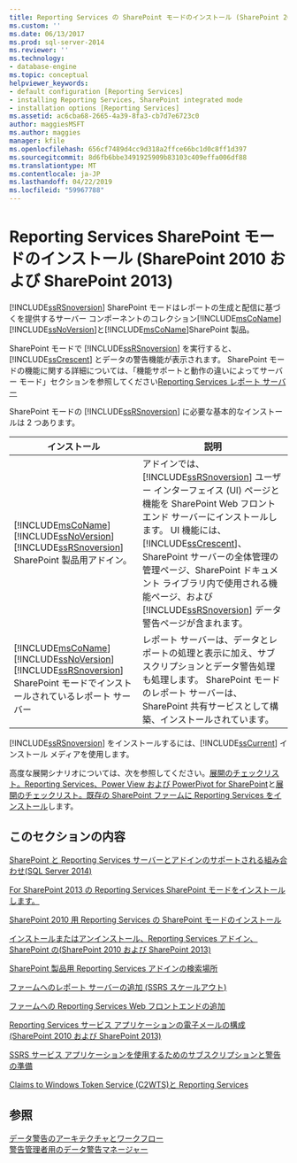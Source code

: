 ```yaml
---
title: Reporting Services の SharePoint モードのインストール (SharePoint 2010 および SharePoint 2013) |Microsoft Docs
ms.custom: ''
ms.date: 06/13/2017
ms.prod: sql-server-2014
ms.reviewer: ''
ms.technology:
- database-engine
ms.topic: conceptual
helpviewer_keywords:
- default configuration [Reporting Services]
- installing Reporting Services, SharePoint integrated mode
- installation options [Reporting Services]
ms.assetid: ac6cba68-2665-4a39-8fa3-cb7d7e6723c0
author: maggiesMSFT
ms.author: maggies
manager: kfile
ms.openlocfilehash: 656cf7489d4cc9d318a2ffce66bc1d0c8ff1d397
ms.sourcegitcommit: 8d6fb6bbe3491925909b83103c409effa006df88
ms.translationtype: MT
ms.contentlocale: ja-JP
ms.lasthandoff: 04/22/2019
ms.locfileid: "59967788"
---
```

# <a name="reporting-services-sharepoint-mode-installation-sharepoint-2010-and-sharepoint-2013"></a>Reporting Services SharePoint モードのインストール (SharePoint 2010 および SharePoint 2013)
  [!INCLUDE[ssRSnoversion](../../includes/ssrsnoversion-md.md)] SharePoint モードはレポートの生成と配信に基づくを提供するサーバー コンポーネントのコレクション[!INCLUDE[msCoName](../../includes/msconame-md.md)][!INCLUDE[ssNoVersion](../../includes/ssnoversion-md.md)]と[!INCLUDE[msCoName](../../includes/msconame-md.md)]SharePoint 製品。  
  
 SharePoint モードで [!INCLUDE[ssRSnoversion](../../includes/ssrsnoversion-md.md)] を実行すると、[!INCLUDE[ssCrescent](../../includes/sscrescent-md.md)] とデータの警告機能が表示されます。 SharePoint モードの機能に関する詳細については、「機能サポートと動作の違いによってサーバー モード」セクションを参照してください[Reporting Services レポート サーバー](../reporting-services-report-server.md)  
  
 SharePoint モードの [!INCLUDE[ssRSnoversion](../../includes/ssrsnoversion-md.md)] に必要な基本的なインストールは 2 つあります。  
  
|インストール|説明|  
|------------------|-----------------|  
|[!INCLUDE[msCoName](../../includes/msconame-md.md)] [!INCLUDE[ssNoVersion](../../includes/ssnoversion-md.md)] [!INCLUDE[ssRSnoversion](../../includes/ssrsnoversion-md.md)] SharePoint 製品用アドイン。|アドインでは、 [!INCLUDE[ssRSnoversion](../../includes/ssrsnoversion-md.md)] ユーザー インターフェイス (UI) ページと機能を SharePoint Web フロントエンド サーバーにインストールします。 UI 機能には、 [!INCLUDE[ssCrescent](../../includes/sscrescent-md.md)]、SharePoint サーバーの全体管理の管理ページ、SharePoint ドキュメント ライブラリ内で使用される機能ページ、および [!INCLUDE[ssRSnoversion](../../includes/ssrsnoversion-md.md)] データ警告ページが含まれます。|  
|[!INCLUDE[msCoName](../../includes/msconame-md.md)] [!INCLUDE[ssNoVersion](../../includes/ssnoversion-md.md)] [!INCLUDE[ssRSnoversion](../../includes/ssrsnoversion-md.md)] SharePoint モードでインストールされているレポート サーバー|レポート サーバーは、データとレポートの処理と表示に加え、サブスクリプションとデータ警告処理も処理します。 SharePoint モードのレポート サーバーは、SharePoint 共有サービスとして構築、インストールされています。|  
  
 [!INCLUDE[ssRSnoversion](../../includes/ssrsnoversion-md.md)] をインストールするには、[!INCLUDE[ssCurrent](../../includes/sscurrent-md.md)] インストール メディアを使用します。  
  
 高度な展開シナリオについては、次を参照してください。[展開のチェックリスト。Reporting Services、Power View および PowerPivot for SharePoint](../../sql-server/install/deployment-checklist-reporting-services-power-view-power-pivot-for-sharepoint.md)と[展開のチェックリスト。既存の SharePoint ファームに Reporting Services をインストール](../../sql-server/install/deployment-checklist-install-reporting-services-existing-sharepoint-farm.md)します。  
  
## <a name="in-this-section"></a>このセクションの内容  
 [SharePoint と Reporting Services サーバーとアドインのサポートされる組み合わせ&#40;SQL Server 2014&#41;](supported-combinations-of-sharepoint-and-reporting-services-server.md)  
  
 [For SharePoint 2013 の Reporting Services SharePoint モードをインストールします。](../../sql-server/install/install-reporting-services-sharepoint-mode-for-sharepoint-2013.md)  
  
 [SharePoint 2010 用 Reporting Services の SharePoint モードのインストール](../../sql-server/install/install-reporting-services-sharepoint-mode-for-sharepoint-2010.md)  
  
 [インストールまたはアンインストール、Reporting Services アドイン、SharePoint の&#40;SharePoint 2010 および SharePoint 2013&#41;](install-or-uninstall-the-reporting-services-add-in-for-sharepoint.md)  
  
 [SharePoint 製品用 Reporting Services アドインの検索場所](where-to-find-the-reporting-services-add-in-for-sharepoint-products.md)  
  
 [ファームへのレポート サーバーの追加 &#40;SSRS スケールアウト&#41;](add-an-additional-report-server-to-a-farm-ssrs-scale-out.md)  
  
 [ファームへの Reporting Services Web フロントエンドの追加](add-an-additional-reporting-services-web-front-end-to-a-farm.md)  
  
 [Reporting Services サービス アプリケーションの電子メールの構成 (SharePoint 2010 および SharePoint 2013)](configure-e-mail-for-a-reporting-services-service-application.md)  
  
 [SSRS サービス アプリケーションを使用するためのサブスクリプションと警告の準備](provision-subscriptions-and-alerts-for-ssrs-service-applications.md)  
  
 [Claims to Windows Token Service &#40;C2WTS&#41;と Reporting Services](../../sql-server/install/claims-to-windows-token-service-c2wts-and-reporting-services.md)  
  
## <a name="see-also"></a>参照  
 [データ警告のアーキテクチャとワークフロー](../reporting-services-data-alerts.md#AlertingWF)   
 [警告管理者用のデータ警告マネージャー](../data-alert-manager-for-alerting-administrators.md)  
  
  

